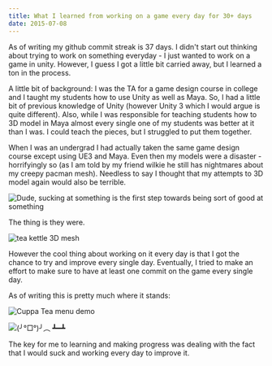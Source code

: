 ```yaml
---
title: What I learned from working on a game every day for 30+ days
date: 2015-07-08
---
```


As of writing my github commit streak is 37 days. I didn't start out thinking about trying to work on something everyday - I just wanted to work on a game in unity. However, I guess I got a little bit carried away, but I learned a ton in the process. 

A little bit of background: I was the TA for a game design course in college and I taught my students how to use Unity as well as Maya. So, I had a little bit of previous knowledge of Unity (however Unity 3 which I would argue is quite different). Also, while I was responsible for teaching students how to 3D model in Maya almost every single one of my students was better at it than I was. I could teach the pieces, but I struggled to put them together. 

When I was an undergrad I had actually taken the same game design course except using UE3 and Maya. Even then my models were a disaster - horrifyingly so (as I am told by my friend wilkie he still has nightmares about my creepy pacman mesh). Needless to say I thought that my attempts to 3D model again would also be terrible. 

![Dude, sucking at something is the first step towards being sort of good at something](https://i.imgur.com/HKf9mX0.gif)

The thing is they were. 

![tea kettle 3D mesh](https://i.imgur.com/FVOONpz.png)

However the cool thing about working on it every day is that I got the chance to try and improve every single day. Eventually, I tried to make an effort to make sure to have at least one commit on the game every single day. 

As of writing this is pretty much where it stands: 

![Cuppa Tea menu demo](https://i.imgur.com/jWSmMWu.gif)

![(╯°□°)╯︵ ┻━┻](https://i.imgur.com/BvDsiu0.gif)

The key for me to learning and making progress was dealing with the fact that I would suck and working every day to improve it. 
